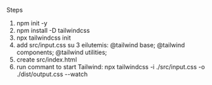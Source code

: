 Steps

1.  npm init -y
2.  npm install -D tailwindcss
3.  npx tailwindcss init
4.  add src/input.css su 3 eilutemis:
    @tailwind base;
    @tailwind components;
    @tailwind utilities;
5.  create src/index.html
6.  run commant to start Tailwind:
    npx tailwindcss -i ./src/input.css -o ./dist/output.css --watch
